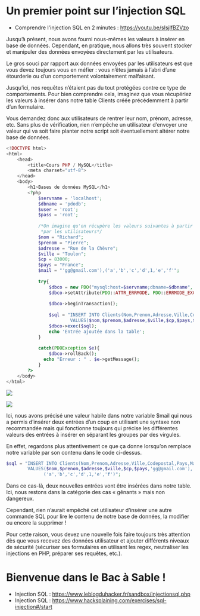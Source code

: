 # Un premier point sur l’injection SQL

- Comprendre l'injection SQL en 2 minutes : https://youtu.be/sIsjlfBZVzo
  
Jusqu’à présent, nous avons fourni nous-mêmes les valeurs à insérer en base de données. Cependant, en pratique, nous allons très souvent stocker et manipuler des données envoyées directement par les utilisateurs.

Le gros souci par rapport aux données envoyées par les utilisateurs est que vous devez toujours vous en méfier : vous n’êtes jamais à l’abri d’une étourderie ou d’un comportement volontairement malfaisant.

Jusqu’ici, nos requêtes n’étaient pas du tout protégées contre ce type de comportements. Pour bien comprendre cela, imaginez que vous récupériez les valeurs à insérer dans notre table Clients créée précédemment à partir d’un formulaire.

Vous demandez donc aux utilisateurs de rentrer leur nom, prénom, adresse, etc. Sans plus de vérification, rien n’empêche un utilisateur d’envoyer une valeur qui va soit faire planter notre script soit éventuellement altérer notre base de données.

```php
<!DOCTYPE html>
<html>
    <head>
        <title>Cours PHP / MySQL</title>
        <meta charset="utf-8">
    </head>
    <body>
        <h1>Bases de données MySQL</h1>  
        <?php
            $servname = 'localhost';
            $dbname = 'pdodb';
            $user = 'root';
            $pass = 'root';
            
            /*On imagine qu'on récupère les valeurs suivantes à partir d'un formulaire envoyé
             *par les utilisateurs*/
            $nom = "Richard";
            $prenom = "Pierre";
            $adresse = "Rue de la Chèvre";
            $ville = "Toulon";
            $cp = 83000;
            $pays = "France";
            $mail = "'gg@gmail.com'),('a','b','c','d',1,'e','f'";
            
            try{
                $dbco = new PDO("mysql:host=$servname;dbname=$dbname", $user, $pass);
                $dbco->setAttribute(PDO::ATTR_ERRMODE, PDO::ERRMODE_EXCEPTION);
                
                $dbco->beginTransaction();
                
                $sql = "INSERT INTO Clients(Nom,Prenom,Adresse,Ville,Codepostal,Pays,Mail)
                        VALUES($nom,$prenom,$adresse,$ville,$cp,$pays,$mail)";
                $dbco->exec($sql);
                echo 'Entrée ajoutée dans la table';
            }
            
            catch(PDOException $e){
                $dbco->rollBack();
              echo "Erreur : " . $e->getMessage();
            }
        ?>
    </body>
</html>
```

![](https://www.pierre-giraud.com/wp-content/uploads/2019/05/injection-sql-reussie-insertion-donnees-php.png)

![](https://www.pierre-giraud.com/wp-content/uploads/2019/05/donnees-injectees-sql.png)

Ici, nous avons précisé une valeur habile dans notre variable $mail qui nous a permis d’insérer deux entrées d’un coup en utilisant une syntaxe non recommandée mais qui fonctionne toujours qui précise les différentes valeurs des entrées à insérer en séparant les groupes par des virgules.

En effet, regardons plus attentivement ce que ça donne lorsqu’on remplace notre variable par son contenu dans le code ci-dessus.

```php
$sql = "INSERT INTO Clients(Nom,Prenom,Adresse,Ville,Codepostal,Pays,Mail)
        VALUES($nom,$prenom,$adresse,$ville,$cp,$pays,'gg@gmail.com'),
              ('a','b','c','d',1,'e','f')";
```

Dans ce cas-là, deux nouvelles entrées vont être insérées dans notre table. Ici, nous restons dans la catégorie des cas « gênants » mais non dangereux.

Cependant, rien n’aurait empêché cet utilisateur d’insérer une autre commande SQL pour lire le contenu de notre base de données, la modifier ou encore la supprimer !

Pour cette raison, vous devez une nouvelle fois faire toujours très attention dès que vous recevez des données utilisateur et ajouter différents niveaux de sécurité (sécuriser ses formulaires en utilisant les regex, neutraliser les injections en PHP, préparer ses requêtes, etc.).

# Bienvenue dans le Bac à Sable !
- Injection SQL : https://www.leblogduhacker.fr/sandbox/injectionsql.php 
- Injection SQL : https://www.hacksplaining.com/exercises/sql-injection#/start